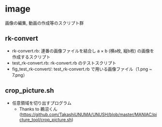 # image
画像の編集, 動画の作成等のスクリプト群

## rk-convert
* rk-convert.rb: 連番の画像ファイルを結合し a × b  (横a枚, 縦b枚) の画像を作成するスクリプト
* test_rk-convert.rb: rk-convert.rb のテストスクリプト 
* fig_test_rk-convert/: test_rk-convert.rb で用いる画像ファイル（1.png ~ 7.png）        

## crop_picture.sh
* 任意領域を切り出すプログラム
  * Thanks to 鵜沼くん (https://github.com/TakashiUNUMA/UNUSH/blob/master/MANIAC/picture_tool/crop_picture.sh)
